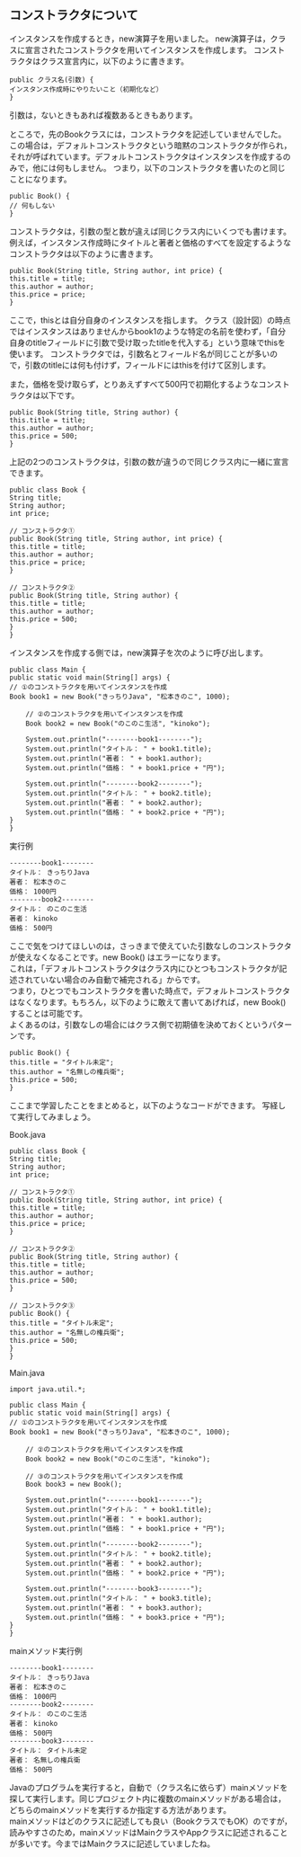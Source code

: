 ## コンストラクタについて
インスタンスを作成するとき，new演算子を用いました。
new演算子は，クラスに宣言されたコンストラクタを用いてインスタンスを作成します。
コンストラクタはクラス宣言内に，以下のように書きます。
~~~
public クラス名(引数) {
インスタンス作成時にやりたいこと（初期化など）
}
~~~
引数は，ないときもあれば複数あるときもあります。

ところで，先のBookクラスには，コンストラクタを記述していませんでした。
この場合は，デフォルトコンストラクタという暗黙のコンストラクタが作られ，それが呼ばれています。デフォルトコンストラクタはインスタンスを作成するのみで，他には何もしません。
つまり，以下のコンストラクタを書いたのと同じことになります。
~~~
public Book() {
// 何もしない
}
~~~

コンストラクタは，引数の型と数が違えば同じクラス内にいくつでも書けます。
例えば，インスタンス作成時にタイトルと著者と価格のすべてを設定するようなコンストラクタは以下のように書きます。
~~~
public Book(String title, String author, int price) {
this.title = title;
this.author = author;
this.price = price;
}
~~~
ここで，thisとは自分自身のインスタンスを指します。
クラス（設計図）の時点ではインスタンスはありませんからbook1のような特定の名前を使わず，「自分自身のtitleフィールドに引数で受け取ったtitleを代入する」という意味でthisを使います。
コンストラクタでは，引数名とフィールド名が同じことが多いので，引数のtitleには何も付けず，フィールドにはthisを付けて区別します。

また，価格を受け取らず，とりあえずすべて500円で初期化するようなコンストラクタは以下です。
~~~
public Book(String title, String author) {
this.title = title;
this.author = author;
this.price = 500;
}
~~~
上記の2つのコンストラクタは，引数の数が違うので同じクラス内に一緒に宣言できます。
~~~
public class Book {
String title;
String author;
int price;

// コンストラクタ①
public Book(String title, String author, int price) {
this.title = title;
this.author = author;
this.price = price;
}

// コンストラクタ②
public Book(String title, String author) {
this.title = title;
this.author = author;
this.price = 500;
}
}
~~~

インスタンスを作成する側では，new演算子を次のように呼び出します。
~~~
public class Main {
public static void main(String[] args) {
// ①のコンストラクタを用いてインスタンスを作成
Book book1 = new Book("きっちりJava", "松本きのこ", 1000);

    // ②のコンストラクタを用いてインスタンスを作成
    Book book2 = new Book("のこのこ生活", "kinoko");

    System.out.println("--------book1--------");
    System.out.println("タイトル： " + book1.title);
    System.out.println("著者： " + book1.author);
    System.out.println("価格： " + book1.price + "円");
    
    System.out.println("--------book2--------");
    System.out.println("タイトル： " + book2.title);
    System.out.println("著者： " + book2.author);
    System.out.println("価格： " + book2.price + "円");
}
}
~~~

実行例
~~~
--------book1--------
タイトル： きっちりJava
著者： 松本きのこ
価格： 1000円
--------book2--------
タイトル： のこのこ生活
著者： kinoko
価格： 500円
~~~
ここで気をつけてほしいのは，さっきまで使えていた引数なしのコンストラクタが使えなくなることです。new Book() はエラーになります。  
これは，「デフォルトコンストラクタはクラス内にひとつもコンストラクタが記述されていない場合のみ自動で補完される」からです。  
つまり，ひとつでもコンストラクタを書いた時点で，デフォルトコンストラクタはなくなります。もちろん，以下のように敢えて書いてあげれば，new Book()することは可能です。  
よくあるのは，引数なしの場合にはクラス側で初期値を決めておくというパターンです。
~~~
public Book() {
this.title = "タイトル未定";
this.author = "名無しの権兵衛";
this.price = 500;
}
~~~

ここまで学習したことをまとめると，以下のようなコードができます。
写経して実行してみましょう。

Book.java
~~~
public class Book {
String title;
String author;
int price;

// コンストラクタ①
public Book(String title, String author, int price) {
this.title = title;
this.author = author;
this.price = price;
}

// コンストラクタ②
public Book(String title, String author) {
this.title = title;
this.author = author;
this.price = 500;
}

// コンストラクタ③
public Book() {
this.title = "タイトル未定";
this.author = "名無しの権兵衛";
this.price = 500;
}
}
~~~

Main.java
~~~
import java.util.*;

public class Main {
public static void main(String[] args) {
// ①のコンストラクタを用いてインスタンスを作成
Book book1 = new Book("きっちりJava", "松本きのこ", 1000);

    // ②のコンストラクタを用いてインスタンスを作成
    Book book2 = new Book("のこのこ生活", "kinoko");

    // ③のコンストラクタを用いてインスタンスを作成
    Book book3 = new Book();

    System.out.println("--------book1--------");
    System.out.println("タイトル： " + book1.title);
    System.out.println("著者： " + book1.author);
    System.out.println("価格： " + book1.price + "円");

    System.out.println("--------book2--------");
    System.out.println("タイトル： " + book2.title);
    System.out.println("著者： " + book2.author);
    System.out.println("価格： " + book2.price + "円");

    System.out.println("--------book3--------");
    System.out.println("タイトル： " + book3.title);
    System.out.println("著者： " + book3.author);
    System.out.println("価格： " + book3.price + "円");
}
}
~~~

mainメソッド実行例
~~~
--------book1--------
タイトル： きっちりJava
著者： 松本きのこ
価格： 1000円
--------book2--------
タイトル： のこのこ生活
著者： kinoko
価格： 500円
--------book3--------
タイトル： タイトル未定
著者： 名無しの権兵衛
価格： 500円
~~~

Javaのプログラムを実行すると，自動で（クラス名に依らず）mainメソッドを探して実行します。同じプロジェクト内に複数のmainメソッドがある場合は，どちらのmainメソッドを実行するか指定する方法があります。  
mainメソッドはどのクラスに記述しても良い（BookクラスでもOK）のですが，読みやすさのため，mainメソッドはMainクラスやAppクラスに記述されることが多いです。今まではMainクラスに記述していましたね。
